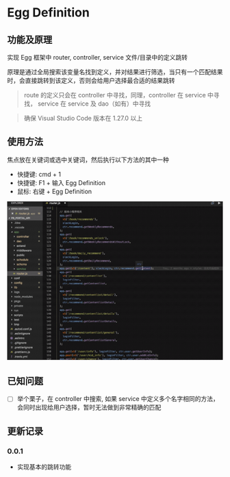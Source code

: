 # Egg Definition

## 功能及原理

实现 Egg 框架中 router, controller, service 文件/目录中的定义跳转

原理是通过全局搜索该变量名找到定义，并对结果进行筛选，当只有一个匹配结果时，会直接跳转到该定义，否则会给用户选择最合适的结果跳转

> route 的定义只会在 controller 中寻找，同理，controller 在 service 中寻找， service 在 service 及 dao（如有）中寻找

> 确保 Visual Studio Code 版本在 1.27.0 以上

## 使用方法

焦点放在关键词或选中关键词，然后执行以下方法的其中一种
- 快捷键: cmd + 1
- 快捷键: F1 + 输入 Egg Definition
- 鼠标: 右键 + Egg Definition

![image](./images/feature.gif)

## 已知问题

- [ ] 举个栗子，在 controller 中搜索, 如果 service 中定义多个名字相同的方法，会同时出现给用户选择，暂时无法做到非常精确的匹配

## 更新记录

### 0.0.1

- 实现基本的跳转功能